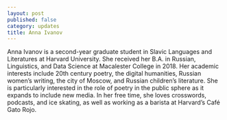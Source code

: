 ```yaml
---
layout: post
published: false
category: updates
title: Anna Ivanov
---
```

Anna Ivanov is a second-year graduate student in Slavic Languages and Literatures at Harvard University. She received her B.A. in Russian, Linguistics, and Data Science at Macalester College in 2018. Her academic interests include 20th century poetry, the digital humanities, Russian women’s writing, the city of Moscow, and Russian children’s literature. She is particularly interested in the role of poetry in the public sphere as it expands to include new media. In her free time, she loves crosswords, podcasts, and ice skating, as well as working as a barista at Harvard’s Café Gato Rojo.
